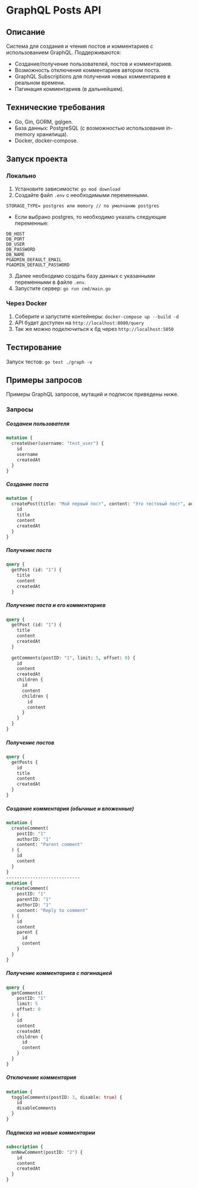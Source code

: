 # GraphQL Posts API

## Описание
Система для создания и чтения постов и комментариев с использованием GraphQL.
Поддерживаются:
- Создание/получение пользователей, постов и комментариев.
- Возможность отключения комментариев автором поста.
- GraphQL Subscriptions для получения новых комментариев в реальном времени.
- Пагинация комментариев (в дальнейшем).

## Технические требования
- Go, Gin, GORM, gqlgen.
- База данных: PostgreSQL (с возможностью использования in-memory хранилища).
- Docker, docker-compose.

## Запуск проекта
### Локально
1. Установите зависимости: `go mod download`
2. Создайте файл `.env` с необходимыми переменными.
```
STORAGE_TYPE= postgres или memory // по умолчанию postgres
```
* Если выбрано postgres, то необходимо указать следующие переменные:
```
DB_HOST
DB_PORT
DB_USER
DB_PASSWORD
DB_NAME
PGADMIN_DEFAULT_EMAIL
PGADMIN_DEFAULT_PASSWORD
```
3. Далее необходимо создать базу данных с указанными переменными в файле `.env`.
4. Запустите сервер: `go run cmd/main.go`

### Через Docker
1. Соберите и запустите контейнеры: `docker-compose up --build -d`
2. API будет доступен на `http://localhost:8080/query`
3. Так же можно подключиться к бд через `http://localhost:5050`

## Тестирование
Запуск тестов: `go test ./graph -v`

## Примеры запросов
Примеры GraphQL запросов, мутаций и подписок приведены ниже.

### Запросы

##### Созданеи пользователя
```graphql
mutation {
  createUser(username: "test_user") {
    id
    username
    createdAt
  }
}
```

##### Создание поста
```graphql
mutation {
  createPost(title: "Мой первый пост", content: "Это тестовый пост", authorID: 1) {
    id
    title
    content
    createdAt
  }
}
```

##### Получение поста
```graphql
query {
  getPost (id: "1") {
    title
    content
    createdAt
  }
```

##### Получение поста и его комментариев
```graphql
query {
  getPost (id: "1") {
    title
    content
    createdAt
  }
  
  getComments(postID: "1", limit: 5, offset: 0) {
    id
    content
    createdAt
    children {
      id
      content
      children {
        id
        content
      }
    }
  }
}
```

##### Получение постов
```graphql
query {
  getPosts {
    id
    title
    content
    createdAt
  }
}
```

##### Создание комментария (обычные и вложенные)
```graphql
mutation {
  createComment(
    postID: "1"
    authorID: "1"
    content: "Parent comment"
  ) {
    id
    content
  }
}
----------------------------
mutation {
  createComment(
    postID: "1"
    parentID: "1"
    authorID: "1"
    content: "Reply to comment"
  ) {
    id
    content
    parent {
      id
      content
    }
  }
}
```

##### Получение комментариев с пагинацией
```graphql
query {
  getComments(
    postID: "1"
    limit: 5
    offset: 0
  ) {
    id
    content
    createdAt
    children {
      id
      content
    }
  }
}
```

##### Отключение комментария
```graphql
mutation {
  toggleComments(postID: 3, disable: true) {
    id
    disableComments
  }
}
```

##### Подписка на новые комментарии
```graphql
subscription {
  onNewComment(postID: "2") {
    id
    content
    createdAt
  }
}
```
